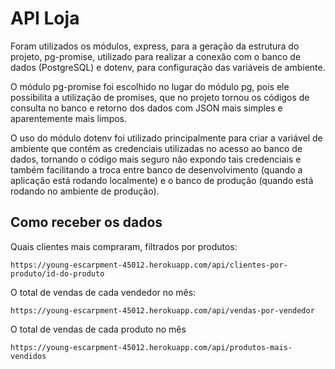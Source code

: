 # API Loja

Foram utilizados os módulos, express, para a geração da estrutura do projeto, pg-promise, utilizado para realizar a conexão com o banco de dados (PostgreSQL) e dotenv, para configuração das variáveis de ambiente. 

O módulo pg-promise foi escolhido no lugar do módulo pg, pois ele possibilita a utilização de promises, que no projeto tornou os códigos de consulta no banco e retorno dos dados com JSON mais simples e aparentemente mais limpos.

O uso do módulo dotenv foi utilizado principalmente para criar a variável de ambiente que contém as credenciais utilizadas no acesso ao banco de dados, tornando o código mais seguro não expondo tais credenciais e também facilitando a troca entre banco de desenvolvimento (quando a aplicação está rodando localmente) e o banco de produção (quando está rodando no ambiente de produção).

## Como receber os dados

Quais clientes mais compraram, filtrados por produtos:

```
https://young-escarpment-45012.herokuapp.com/api/clientes-por-produto/id-do-produto
```

O total de vendas de cada vendedor no mês:

```
https://young-escarpment-45012.herokuapp.com/api/vendas-por-vendedor
```

O total de vendas de cada produto no mês

```
https://young-escarpment-45012.herokuapp.com/api/produtos-mais-vendidos
```
